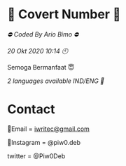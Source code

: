 # 📂 Covert Number 📂

*⛔ Coded By Ario Bimo ⛔*

*20 Okt 2020 10:14 🕙*

Semoga Bermanfaat 😇

*2 languages available IND/ENG 💬*

# Contact

📩Email = iwritec@gmail.com

📱Instagram = @piw0.deb

twitter   = @Piw0Deb
